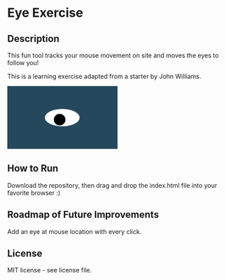 # Eye Exercise

## Description

This fun tool tracks your mouse movement on site and moves the eyes to follow you!

This is a learning exercise adapted from a starter by John Williams.

<img src= "oneeye.png" width='50%'/>

## How to Run

Download the repository, then drag and drop the index.html file into your favorite browser :)

## Roadmap of Future Improvements

Add an eye at mouse location with every click.

## License

MIT license - see license file.
